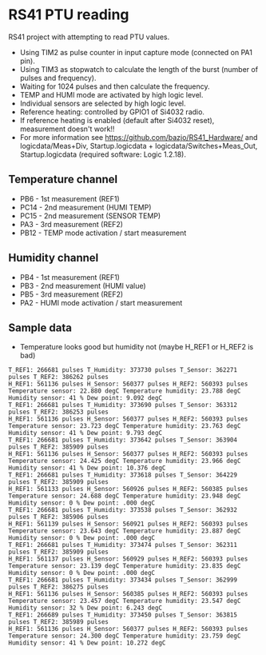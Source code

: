 # RS41 PTU reading

RS41 project with attempting to read PTU values.
* Using TIM2 as pulse counter in input capture mode (connected on PA1 pin).
* Using TIM3 as stopwatch to calculate the length of the burst (number of pulses and frequency).
* Waiting for 1024 pulses and then calculate the frequency.
* TEMP and HUMI mode are activated by high logic level.
* Individual sensors are selected by high logic level.
* Reference heating: controlled by GPIO1 of Si4032 radio.
* If reference heating is enabled (default after Si4032 reset), measurement doesn't work!!
* For more information see https://github.com/bazjo/RS41_Hardware/ and logicdata/Meas+Div, Startup.logicdata + logicdata/Switches+Meas_Out, Startup.logicdata (required software: Logic 1.2.18).

## Temperature channel
* PB6 - 1st measurement (REF1)
* PC14 - 2nd measurement (HUMI TEMP)
* PC15 - 2nd measurement (SENSOR TEMP)
* PA3 - 3rd measurement (REF2)
* PB12 - TEMP mode activation / start measurement

## Humidity channel
* PB4 - 1st measurement (REF1)
* PB3 - 2nd measurement (HUMI value)
* PB5 - 3rd measurement (REF2)
* PA2 - HUMI mode activation / start measurement

## Sample data
* Temperature looks good but humidity not (maybe H_REF1 or H_REF2 is bad)
```
T_REF1: 266681 pulses T_Humidity: 373730 pulses T_Sensor: 362271 pulses T_REF2: 386262 pulses
H_REF1: 561136 pulses H_Sensor: 560377 pulses H_REF2: 560393 pulses
Temperature sensor: 22.880 degC Temperature humidity: 23.788 degC Humidity sensor: 41 % Dew point: 9.092 degC
T_REF1: 266681 pulses T_Humidity: 373690 pulses T_Sensor: 363312 pulses T_REF2: 386253 pulses
H_REF1: 561136 pulses H_Sensor: 560377 pulses H_REF2: 560393 pulses
Temperature sensor: 23.723 degC Temperature humidity: 23.763 degC Humidity sensor: 41 % Dew point: 9.793 degC
T_REF1: 266681 pulses T_Humidity: 373642 pulses T_Sensor: 363904 pulses T_REF2: 385909 pulses
H_REF1: 561136 pulses H_Sensor: 560377 pulses H_REF2: 560393 pulses
Temperature sensor: 24.425 degC Temperature humidity: 23.966 degC Humidity sensor: 41 % Dew point: 10.376 degC
T_REF1: 266681 pulses T_Humidity: 373618 pulses T_Sensor: 364229 pulses T_REF2: 385909 pulses
H_REF1: 561133 pulses H_Sensor: 560926 pulses H_REF2: 560385 pulses
Temperature sensor: 24.688 degC Temperature humidity: 23.948 degC Humidity sensor: 0 % Dew point: .000 degC
T_REF1: 266681 pulses T_Humidity: 373538 pulses T_Sensor: 362932 pulses T_REF2: 385906 pulses
H_REF1: 561139 pulses H_Sensor: 560921 pulses H_REF2: 560393 pulses
Temperature sensor: 23.643 degC Temperature humidity: 23.887 degC Humidity sensor: 0 % Dew point: .000 degC
T_REF1: 266681 pulses T_Humidity: 373474 pulses T_Sensor: 362311 pulses T_REF2: 385909 pulses
H_REF1: 561137 pulses H_Sensor: 560929 pulses H_REF2: 560393 pulses
Temperature sensor: 23.139 degC Temperature humidity: 23.835 degC Humidity sensor: 0 % Dew point: .000 degC
T_REF1: 266681 pulses T_Humidity: 373434 pulses T_Sensor: 362999 pulses T_REF2: 386275 pulses
H_REF1: 561136 pulses H_Sensor: 560385 pulses H_REF2: 560393 pulses
Temperature sensor: 23.457 degC Temperature humidity: 23.547 degC Humidity sensor: 32 % Dew point: 6.243 degC
T_REF1: 266689 pulses T_Humidity: 373450 pulses T_Sensor: 363815 pulses T_REF2: 385989 pulses
H_REF1: 561136 pulses H_Sensor: 560377 pulses H_REF2: 560393 pulses
Temperature sensor: 24.300 degC Temperature humidity: 23.759 degC Humidity sensor: 41 % Dew point: 10.272 degC
```

